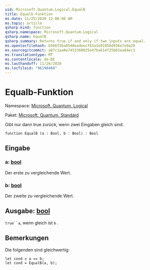 ```yaml
---
uid: Microsoft.Quantum.Logical.EqualB
title: Equalb-Funktion
ms.date: 11/25/2020 12:00:00 AM
ms.topic: article
qsharp.kind: function
qsharp.namespace: Microsoft.Quantum.Logical
qsharp.name: EqualB
qsharp.summary: Returns true if and only if two inputs are equal.
ms.openlocfilehash: b566f5ba8548eadeecf63a1e91956d936e7e9a20
ms.sourcegitcommit: a87c1aa8e7453360025e47ba614f25b02ea84ec3
ms.translationtype: MT
ms.contentlocale: de-DE
ms.lasthandoff: 11/26/2020
ms.locfileid: "96198468"
---
```

# <a name="equalb-function"></a>Equalb-Funktion

Namespace: [Microsoft. Quantum. Logical](xref:Microsoft.Quantum.Logical)

Paket: [Microsoft. Quantum. Standard](https://nuget.org/packages/Microsoft.Quantum.Standard)


Gibt nur dann true zurück, wenn zwei Eingaben gleich sind.

```qsharp
function EqualB (a : Bool, b : Bool) : Bool
```


## <a name="input"></a>Eingabe

### <a name="a--bool"></a>a: [bool](xref:microsoft.quantum.lang-ref.bool)

Der erste zu vergleichende Wert.


### <a name="b--bool"></a>b: [bool](xref:microsoft.quantum.lang-ref.bool)

Der zweite zu vergleichende Wert.



## <a name="output--bool"></a>Ausgabe: [bool](xref:microsoft.quantum.lang-ref.bool)

`true``a`, wenn gleich ist `b` .

## <a name="remarks"></a>Bemerkungen

Die folgenden sind gleichwertig:

```Q#
let cond = a == b;
let cond = EqualB(a, b);
```